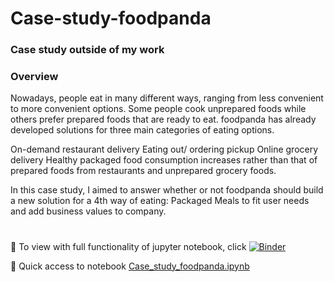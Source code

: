 # Case-study-foodpanda
### Case study outside of my work

### Overview
Nowadays, people eat in many different ways, ranging from less convenient to more convenient options. Some people cook unprepared foods while others prefer prepared foods that are ready to eat. foodpanda has already developed solutions for three main categories of eating options.

On-demand restaurant delivery
Eating out/ ordering pickup
Online grocery delivery
Healthy packaged food consumption increases rather than that of prepared foods from restaurants and unprepared grocery foods.

In this case study, I aimed to answer whether or not foodpanda should build a new solution for a 4th way of eating: Packaged Meals to fit user needs and add business values to company.

#

👀 To view with full functionality of jupyter notebook, click [![Binder](https://mybinder.org/badge_logo.svg)](https://mybinder.org/v2/gh/SC92113/Case-study-foodpanda/HEAD)

👀 Quick access to notebook
[Case_study_foodpanda.ipynb](https://github.com/SC92113/Case-Study-foodpanda/blob/121f50fcb00de7a33ec23e352e7be3de95d84775/Case_study_foodpanda.ipynb)

